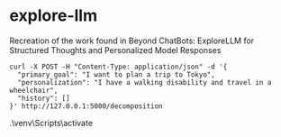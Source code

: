# explore-llm
Recreation of the work found in Beyond ChatBots: ExploreLLM for Structured Thoughts and Personalized Model Responses



```
curl -X POST -H "Content-Type: application/json" -d '{
  "primary_goal": "I want to plan a trip to Tokyo",
  "personalization": "I have a walking disability and travel in a wheelchair",
  "history": []
}' http://127.0.0.1:5000/decomposition
```

.\venv\Scripts\activate